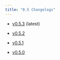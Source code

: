 ```yaml
---
title: "0.5 Changelogs"
---
```



* [v0.5.3](changelogs/v0.5.3.md) (latest)

* [v0.5.2](changelogs/v0.5.2.md) 

* [v0.5.1](changelogs/v0.5.1.md) 

* [v0.5.0](changelogs/v0.5.0.md) 

